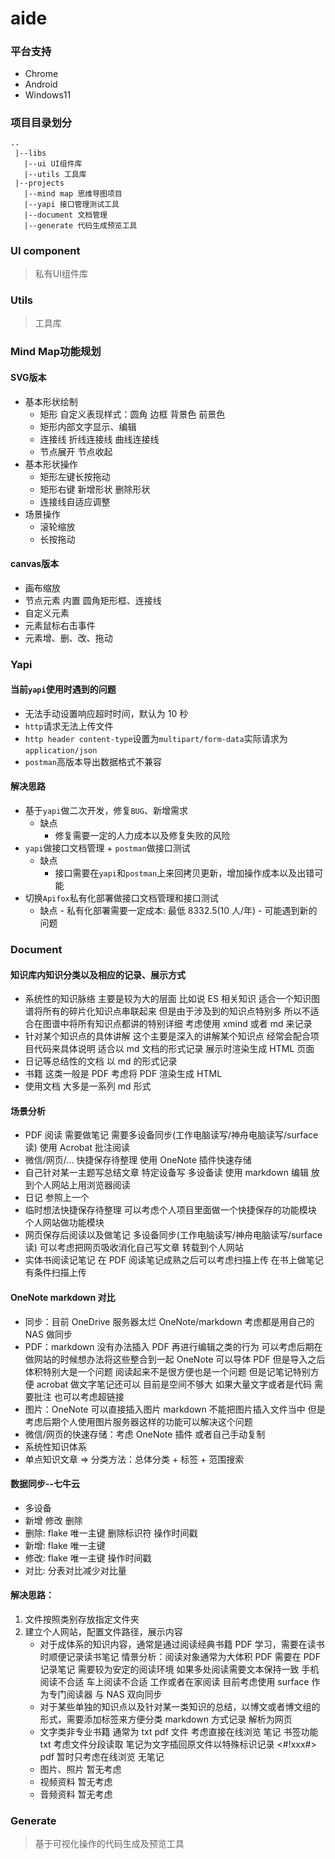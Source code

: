 # aide

### 平台支持

- Chrome
- Android
- Windows11

### 项目目录划分

```
--
 |--libs
   |--ui UI组件库
   |--utils 工具库
 |--projects
   |--mind map 思维导图项目
   |--yapi 接口管理测试工具
   |--document 文档管理
   |--generate 代码生成预览工具
```

### UI component

> 私有UI组件库

### Utils

> 工具库

### Mind Map功能规划

#### SVG版本

- 基本形状绘制
	- 矩形 自定义表现样式：圆角 边框 背景色 前景色
	- 矩形内部文字显示、编辑
	- 连接线 折线连接线 曲线连接线
	- 节点展开 节点收起
- 基本形状操作
	- 矩形左键长按拖动
	- 矩形右键 新增形状 删除形状
	- 连接线自适应调整
- 场景操作
	- 滚轮缩放
	- 长按拖动

#### canvas版本

- 画布缩放
- 节点元素 内置 圆角矩形框、连接线
- 自定义元素
- 元素鼠标右击事件
- 元素增、删、改、拖动

### Yapi

#### 当前`yapi`使用时遇到的问题

- 无法手动设置响应超时时间，默认为 10 秒
- `http`请求无法上传文件
- `http header content-type`设置为`multipart/form-data`实际请求为`application/json`
- `postman`高版本导出数据格式不兼容

#### 解决思路

- 基于`yapi`做二次开发，修复`BUG`、新增需求
  - 缺点
    - 修复需要一定的人力成本以及修复失败的风险
- `yapi`做接口文档管理 + `postman`做接口测试
  - 缺点
    - 接口需要在`yapi`和`postman`上来回拷贝更新，增加操作成本以及出错可能
- 切换`Apifox`私有化部署做接口文档管理和接口测试
  - 缺点 - 私有化部署需要一定成本: 最低 8332.5(10 人/年) - 可能遇到新的问题

### Document

#### 知识库内知识分类以及相应的记录、展示方式

- 系统性的知识脉络 主要是较为大的层面 比如说 ES 相关知识 适合一个知识图谱将所有的碎片化知识点串联起来 但是由于涉及到的知识点特别多 所以不适合在图谱中将所有知识点都讲的特别详细 考虑使用 xmind 或者 md 来记录
- 针对某个知识点的具体讲解 这个主要是深入的讲解某个知识点 经常会配合项目代码来具体说明 适合以 md 文档的形式记录 展示时渲染生成 HTML 页面
- 日记等总结性的文档 以 md 的形式记录
- 书籍 这类一般是 PDF 考虑将 PDF 渲染生成 HTML
- 使用文档 大多是一系列 md 形式

#### 场景分析

- PDF 阅读 需要做笔记 需要多设备同步(工作电脑读写/神舟电脑读写/surface 读)
  使用 Acrobat 批注阅读
- 微信/网页/... 快捷保存待整理
  使用 OneNote 插件快速存储
- 自己针对某一主题写总结文章 特定设备写 多设备读
  使用 markdown 编辑 放到个人网站上用浏览器阅读
- 日记
  参照上一个
- 临时想法快捷保存待整理 可以考虑个人项目里面做一个快捷保存的功能模块
  个人网站做功能模块
- 网页保存后阅读以及做笔记 多设备同步(工作电脑读写/神舟电脑读写/surface 读)
  可以考虑把网页吸收消化自己写文章 转载到个人网站
- 实体书阅读记笔记 在 PDF 阅读笔记成熟之后可以考虑扫描上传
  在书上做笔记 有条件扫描上传

#### OneNote markdown 对比

- 同步：目前 OneDrive 服务器太烂 OneNote/markdown 考虑都是用自己的 NAS 做同步
- PDF：markdown 没有办法插入 PDF 再进行编辑之类的行为 可以考虑后期在做网站的时候想办法将这些整合到一起
  OneNote 可以导体 PDF 但是导入之后体积特别大是一个问题 阅读起来不是很方便也是一个问题 但是记笔记特别方便
  acrobat 做文字笔记还可以 目前是空间不够大 如果大量文字或者是代码 需要批注 也可以考虑超链接
- 图片：OneNote 可以直接插入图片 markdown 不能把图片插入文件当中 但是考虑后期个人使用图片服务器这样的功能可以解决这个问题
- 微信/网页的快速存储：考虑 OneNote 插件 或者自己手动复制
- 系统性知识体系
- 单点知识文章 => 分类方法：总体分类 + 标签 + 范围搜索

#### 数据同步--七牛云

- 多设备
- 新增 修改 删除
- 删除: flake 唯一主键 删除标识符 操作时间戳
- 新增: flake 唯一主键
- 修改: flake 唯一主键 操作时间戳
- 对比: 分表对比减少对比量

#### 解决思路：

1. 文件按照类别存放指定文件夹
1. 建立个人网站，配置文件路径，展示内容
   - 对于成体系的知识内容，通常是通过阅读经典书籍 PDF 学习，需要在读书时顺便记录读书笔记
     情景分析：阅读对象通常为大体积 PDF 需要在 PDF 记录笔记 需要较为安定的阅读环境 如果多处阅读需要文本保持一致
     手机阅读不合适 车上阅读不合适 工作或者在家阅读 目前考虑使用 surface 作为专门阅读器 与 NAS 双向同步
   - 对于某些单独的知识点以及针对某一类知识的总结，以博文或者博文组的形式，需要添加标签来方便分类 markdown 方式记录 解析为网页
   - 文字类非专业书籍 通常为 txt pdf 文件 考虑直接在线浏览 笔记 书签功能
     txt 考虑文件分段读取 笔记为文字插回原文件以特殊标识记录 <#!xxx#>
     pdf 暂时只考虑在线浏览 无笔记
   - 图片、照片 暂无考虑
   - 视频资料 暂无考虑
   - 音频资料 暂无考虑

### Generate

> 基于可视化操作的代码生成及预览工具